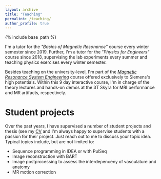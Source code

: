 ```yaml
---
layout: archive
title: "Teaching"
permalink: /teaching/
author_profile: true
---
```


{% include base_path %}

I'm a tutor for the *"Basics of Magnetic Resonance"* course every winter semester since 2019. Further, I'm a tutor for the *"Physics for Engineers"* course since 2018, supervising the lab experiments every summer and teaching physics exercises every winter semester.

Besides teaching on the university-level, I'm part of the
[*Magnetic Resonance System Engineering*](https://www.forschungscampus-stimulate.de/deu/aktuelles/news/neuer-workshop-zum-magnetic-resonance-system-engineering-gestartet.html "link to MRSE press release") 
course offered exclusively to Siemens's high potentials. Within this 9 day interactive course, I'm in charge of the theory lectures and hands-on demos at the 3T Skyra for MRI performance and MR artifacts, respectively.

# Student projects

Over the past years, I have supervised a number of student projects and thesis (see my [CV](/cv/) and I'm always happy to supervise students with a passion for their project. Just reach out to me to discuss your topic idea. 
Typical topics include, but are not limited to:
* Sequence programming in IDEA or with PulSeq
* Image reconstruction with BART
* Image postprocessing to assess the interdepenceny of vasculature and anatomy
* MR motion correction 